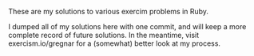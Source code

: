 These are my solutions to various exercim problems in Ruby. 

I dumped all of my solutions here with one commit, and will keep a more complete record of future solutions. In the meantime, visit exercism.io/gregnar for a (somewhat) better look at my process. 
